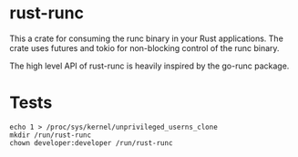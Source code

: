 # rust-runc

This a crate for consuming the runc binary in your Rust applications. The crate uses futures and tokio for non-blocking control of the runc binary.

The high level API of rust-runc is heavily inspired by the go-runc package.

# Tests

```
echo 1 > /proc/sys/kernel/unprivileged_userns_clone
mkdir /run/rust-runc
chown developer:developer /run/rust-runc
```